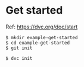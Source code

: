 # Get started
  Ref: https://dvc.org/doc/start
  ```
  $ mkdir example-get-started
  $ cd example-get-started
  $ git init
  ```
  
  ```
  $ dvc init
  ```
